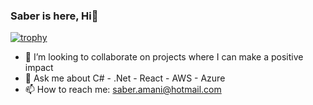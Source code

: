 <h3 style="justify: center">Saber is here, Hi👋</h3>

[![trophy](https://github-profile-trophy.vercel.app/?username=s-amani)](https://github.com/s-amani/github-profile-trophy)

- 👯 I’m looking to collaborate on projects where I can make a positive impact
- 💬 Ask me about C# - .Net - React - AWS - Azure 
- 📫 How to reach me: saber.amani@hotmail.com

